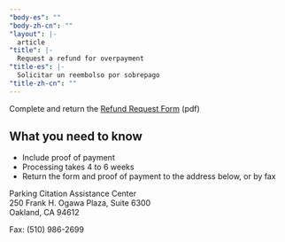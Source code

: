 ```yaml
---
"body-es": ""
"body-zh-cn": ""
"layout": |-
  article
"title": |-
  Request a refund for overpayment
"title-es": |-
  Solicitar un reembolso por sobrepago
"title-zh-cn": ""
---
```

<p class="cta">Complete and return the <a href="http://www2.oaklandnet.com/Parking/OAK042515">Refund Request Form</a> (pdf)</p>

## What you need to know

* Include proof of payment
* Processing takes 4 to 6 weeks
* Return the form and proof of payment to the address below, or by fax

Parking Citation Assistance Center <br />
250 Frank H. Ogawa Plaza, Suite 6300 <br /> 
Oakland, CA 94612

Fax: (510) 986-2699